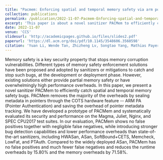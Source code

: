 ```yaml
---
title: "Pacmem: Enforcing spatial and temporal memory safety via arm pointer authentication"
collection: publications
permalink: /publication/2022-11-07-Pacmem-Enforcing-spatial-and-temporal-memory-safety-via-arm-pointer-authentication
excerpt: 'This paper is about a novel sanitizer PACMem to efficiently catch spatial and temporal memory safety bugs.'
date: 2022-11-07
venue: 'CCS'
slidesurl: 'http://academicpages.github.io/files/slides2.pdf'
paperurl: 'https://dl.acm.org/doi/pdf/10.1145/3548606.3560598'
citation: 'Yuan Li, Wende Tan, Zhizheng Lv, Songtao Yang, Mathias Payer, Ying Liu, and Chao Zhang. 2022. PACMem: Enforcing Spatial and Temporal Memory Safety via ARM Pointer Authentication. In Proceedings of the 2022 ACM SIGSAC Conference on Computer and Communications Security (CCS22). Association for Computing Machinery, New York, NY, USA, 1901–1915. https://doi.org/10.1145/3548606.3560598.'
---
```


Memory safety is a key security property that stops memory corruption vulnerabilities. Different types of memory safety enforcement solutions have been proposed and adopted by sanitizers or mitigations to catch and stop such bugs, at the development or deployment phase. However, existing solutions either provide partial memory safety or have overwhelmingly high performance overheads.
In this paper, we present a novel sanitizer PACMem to efficiently catch spatial and temporal memory safety bugs. PACMem removes the majority of the overheads by sealing metadata in pointers through the COTS hardware feature -- ARM PA (Pointer Authentication) and saving the overhead of pointer metadata tracking. We have developed a prototype of PACMem and systematically evaluated its security and performance on the Magma, Juliet, Nginx, and SPEC CPU2017 test suites. In our evaluation, PACMem shows no false positives together with negligible false negatives, while introducing stronger bug detection capabilities and lower performance overheads than state-of-the-art sanitizers, including HWASan, ASan, SoftBound+CETS, Memcheck, LowFat, and PTAuth. Compared to the widely deployed ASan, PACMem has no false positives and much fewer false negatives and reduces the runtime overheads by 15.80% and the memory overheads by 71.58%.